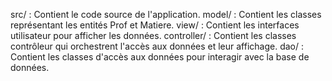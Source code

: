 src/ : Contient le code source de l'application.
model/ : Contient les classes représentant les entités Prof et Matiere.
view/ : Contient les interfaces utilisateur pour afficher les données.
controller/ : Contient les classes contrôleur qui orchestrent l'accès aux données et leur affichage.
dao/ : Contient les classes d'accès aux données pour interagir avec la base de données.
